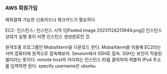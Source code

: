 ### AWS 회원가입
해외결제 가능한 신용카드나 체크카드가 필요하다.

EC2- 인스턴스- 인스턴스 시작
![[Pasted image 20231124213944.png]]
인스턴스 상태가 실행 중이 되면 인스턴스 생성완료인 것.

원격조종 프로그램인 MobaXterm을 다운로드 한다.
MobaXterm을 이용해 EC2라는 서버 컴퓨터에 원격으로 접속해보자.
Session에서 SSH로 접속. SSH는 보안이 적용된 쉘이라는 뜻이다. 
remote host의 아이피는 인스턴스 ID를 클릭하여 퍼블릭 IPv4 주소를 입력하면 된다. 
specify username은 ubuntu.
